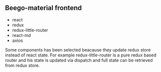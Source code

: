 ## Beego-material frontend
- react
- redux
- redux-little-router
- react-md
- axios

Some components has been selected beacause they update redux store instead of react state. For example redux-little-router is a pure redux based router and his state is updated via dispatch and full state can be retrieved from redux store.